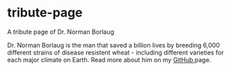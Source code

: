 # tribute-page
A tribute page of Dr. Norman Borlaug

Dr. Norman Borlaug is the man that saved a billion lives by breeding 6,000 different strains of disease resistent wheat - including different varieties for each major climate on Earth.
Read more about him on my <a href="https://moerayo.github.io/tribute-page/"> GitHub </a> page.

